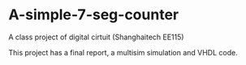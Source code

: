# A-simple-7-seg-counter
A class project of digital cirtuit (Shanghaitech EE115)

This project has a final report, a multisim simulation and VHDL code.
